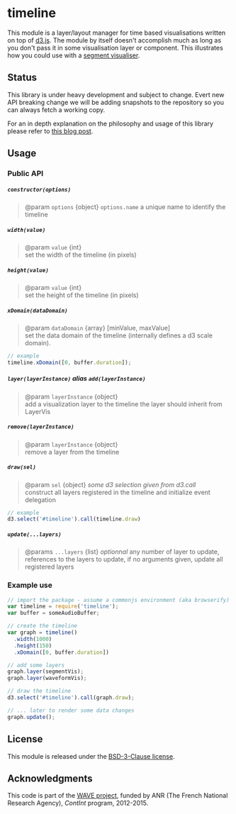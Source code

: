 # timeline

This module is a layer/layout manager for time based visualisations written on top of [d3.js](http://d3js.org/).
The module by itself doesn't accomplish much as long as you don't pass it in some visualisation layer or component.
This illustrates how you could use with a [segment visualiser](https://github.com/ircam-rnd/segment-vis).

## Status

This library is under heavy development and subject to change.
Evert new API breaking change we will be adding snapshots to the repository so you can always fetch a working copy.

For an in depth  explanation on the philosophy and usage of this library please refer to [this blog post](http://wave.ircam.fr/publications/visual-tools/).

## Usage

### Public API

##### `constructor(options)`

> @param `options` {object}
> `options.name` a unique name to identify the timeline

##### `width(value)`

>  @param `value` {int}  
>  set the width of the timeline (in pixels)

##### `height(value)`

>  @param `value` {int}  
>  set the height of the timeline (in pixels)

##### `xDomain(dataDomain)`

>  @param `dataDomain` {array} [minValue, maxValue]  
>  set the data domain of the timeline (internally defines a d3 scale domain).

```javascript
// example
timeline.xDomain([0, buffer.duration]);
```

##### `layer(layerInstance)` _alias_ `add(layerInstance)`

>  @param `layerInstance` {object}  
>  add a visualization layer to the timeline the layer should inherit from LayerVis

##### `remove(layerInstance)`

>  @param `layerInstance` {object}  
>  remove a layer from the timeline

##### `draw(sel)`

>  @param `sel` {object} _some d3 selection given from d3.call_  
>  construct all layers registered in the timeline and initialize event delegation

```javascript
// example
d3.select('#timeline').call(timeline.draw)
```

##### `update(...layers)`

>  @params `...layers` {list} _optionnal_
>  any number of layer to update, references to the layers to update, 
>  if no arguments given, update all registered layers


### Example use

```javascript
// import the package - assume a commonjs environment (aka browserify)
var timeline = require('timeline');
var buffer = someAudioBuffer;

// create the timeline
var graph = timeline()
  .width(1000)
  .height(150)
  .xDomain([0, buffer.duration])

// add some layers
graph.layer(segmentVis);
graph.layer(waveformVis);

// draw the timeline
d3.select('#timeline').call(graph.draw);

// ... later to render some data changes
graph.update();
```

<div class="only-readme">
<h2>License</h2>
<p>This module is released under the <a href="http://opensource.org/licenses/BSD-3-Clause">BSD-3-Clause license</a>.</p>

<h2>Acknowledgments</h2>
<p>This code is part of the <a href="http://wave.ircam.fr">WAVE project</a>, funded by ANR (The French National Research Agency), <em>ContInt</em> program, 2012-2015.</p>
</div>